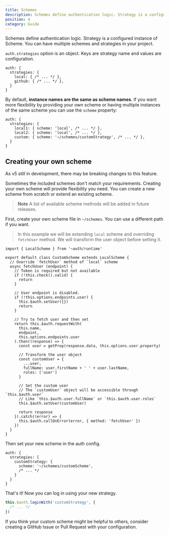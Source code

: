 ```yaml
---
title: Schemes
description: Schemes define authentication logic. Strategy is a configured instance of Scheme. You can have multiple schemes and strategies in your project.
position: 4
category: Guide
---
```


Schemes define authentication logic. Strategy is a configured instance of Scheme. You can have multiple schemes and strategies in your project.

`auth.strategies` option is an object. Keys are strategy name and values are configuration.

```js{}[nuxt.config.js]
auth: {
  strategies: {
    local: { /* ... */ },
    github: { /* ... */ },
  }
}
```

By default, **instance names are the same as scheme names**. If you want more flexibility by providing your own scheme or having multiple instances of the same scheme you can use the `scheme` property:

```js{}[nuxt.config.js]
auth: {
  strategies: {
    local1: { scheme: 'local', /* ... */ },
    local2: { scheme: 'local', /* ... */ },
    custom: { scheme: '~/schemes/customStrategy', /* ... */ },
  }
}
```

## Creating your own scheme

<alert type="warning">As v5 still in development, there may be breaking changes to this feature.</alert>

Sometimes the included schemes don't match your requirements. Creating your own scheme will provide
flexibility you need. You can create a new scheme from scratch or extend an existing scheme.

> **Note** A list of available scheme methods will be added in future releases.

First, create your own scheme file in `~/schemes`. You can use a different path if you want.

> In this example we will be extending `local` scheme and overriding `fetchUser` method. We will transform the user object before setting it.

```js{}[~/schemes/customScheme.js]
import { LocalScheme } from '~auth/runtime'

export default class CustomScheme extends LocalScheme {
  // Override `fetchUser` method of `local` scheme
  async fetchUser (endpoint) {
    // Token is required but not available
    if (!this.check().valid) {
      return
    }

    // User endpoint is disabled.
    if (!this.options.endpoints.user) {
      this.$auth.setUser({})
      return
    }

    // Try to fetch user and then set
    return this.$auth.requestWith(
      this.name,
      endpoint,
      this.options.endpoints.user
    ).then((response) => {
      const user = getProp(response.data, this.options.user.property)

      // Transform the user object
      const customUser = {
        ...user,
        fullName: user.firstName + ' ' + user.lastName,
        roles: ['user']
      }

      // Set the custom user
      // The `customUser` object will be accessible through `this.$auth.user`
      // Like `this.$auth.user.fullName` or `this.$auth.user.roles`
      this.$auth.setUser(customUser)

      return response
    }).catch((error) => {
      this.$auth.callOnError(error, { method: 'fetchUser' })
    })
  }
}
```

Then set your new scheme in the auth config.

```js{}[nuxt.config.js]
auth: {
  strategies: {
    customStrategy: {
      scheme: '~/schemes/customScheme',
      /* ... */
    }
  }
}
```

That's it! Now you can log in using your new strategy.

```js
this.$auth.loginWith('customStrategy', {
  /* ... */
})
```

<alert type="success">If you think your custom scheme might be helpful to others, consider creating a GitHub Issue or Pull Request with your configuration.</alert>
